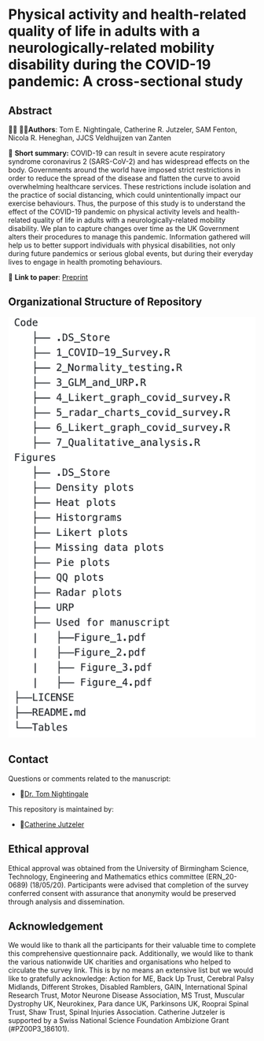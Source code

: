 # Physical activity and health-related quality of life in adults with a neurologically-related mobility disability during the COVID-19 pandemic: A cross-sectional study

## Abstract

:man_scientist: 👩‍🔬**Authors**: 
Tom E. Nightingale, Catherine R. Jutzeler, SAM Fenton,  Nicola R. Heneghan, JJCS Veldhuijzen van Zanten

:memo: **Short summary:** COVID-19 can result in severe acute respiratory syndrome coronavirus 2 (SARS-CoV-2) and has widespread effects on the body. Governments around the world have imposed strict restrictions in order to reduce the spread of the disease and flatten the curve to avoid overwhelming healthcare services. These restrictions include isolation and the practice of social distancing, which could unintentionally impact our exercise behaviours. Thus, the purpose of this study is to understand the effect of the COVID-19 pandemic on physical activity levels and health-related quality of life in adults with a neurologically-related mobility disability. We plan to capture changes over time as the UK Government alters their procedures to manage this pandemic. Information gathered will help us to better support individuals with physical disabilities, not only during future pandemics or serious global events, but during their everyday lives to engage in health promoting behaviours.

:link: **Link to paper**: [Preprint](google.com)

## Organizational Structure of Repository



![alt text](/Git_tree.png)
## Contact
Questions or comments related to the manuscript:
* :e-mail:[Dr. Tom Nightingale](mailto:T.E.Nightingale@bham.ac.uk?subject=[GitHub]%20Source%20Han%20Sans)

This repository is maintained by:
* :e-mail:[Catherine Jutzeler](https://github.com/jutzca)

## Ethical approval
Ethical approval was obtained from the University of Birmingham Science, Technology, Engineering and Mathematics ethics committee (ERN_20-0689) (18/05/20). Participants were advised that completion of the survey conferred consent with assurance that anonymity would be preserved through analysis and dissemination. 

## Acknowledgement
We would like to thank all the participants for their valuable time to complete this comprehensive questionnaire pack. Additionally, we would like to thank the various nationwide UK charities and organisations who helped to circulate the survey link. This is by no means an extensive list but we would like to gratefully acknowledge: Action for ME, Back Up Trust, Cerebral Palsy Midlands, Different Strokes, Disabled Ramblers, GAIN, International Spinal Research Trust, Motor Neurone Disease Association, MS Trust, Muscular Dystrophy UK, Neurokinex, Para dance UK, Parkinsons UK, Rooprai Spinal Trust, Shaw Trust, Spinal Injuries Association. Catherine Jutzeler is supported by a Swiss National Science Foundation Ambizione Grant (#PZ00P3_186101).

